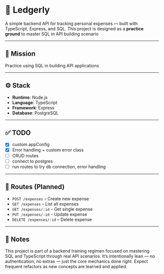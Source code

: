 # 🧾 Ledgerly

A simple backend API for tracking personal expenses — built with TypeScript, Express, and SQL. This project is designed as a **practice ground** to master SQL in API building scenario

---

## 🚨 Mission

Practice using SQL in building API applications

---

## ⚙️ Stack

- **Runtime**: Node.js
- **Language**: TypeScript
- **Framework**: Express
- **Database**: PostgreSQL

---

## ✅ TODO

- [x] custom appConfig
- [x] Error handling + custom error class
- [ ] CRUD routes
- [ ] connect to postgres
- [ ] run routes to try db connection, error handling

---

## 🧪 Routes (Planned)

- `POST /expenses` – Create new expense
- `GET /expenses` – List all expenses
- `GET /expenses/:id` – Get single expense
- `PUT /expenses/:id` – Update expense
- `DELETE /expenses/:id` – Delete expense

---

## 🧠 Notes

This project is part of a backend training regimen focused on mastering SQL and TypeScript through real API scenarios.
It’s intentionally lean — no authentication, no extras — just the core mechanics done right.
Expect frequent refactors as new concepts are learned and applied.
